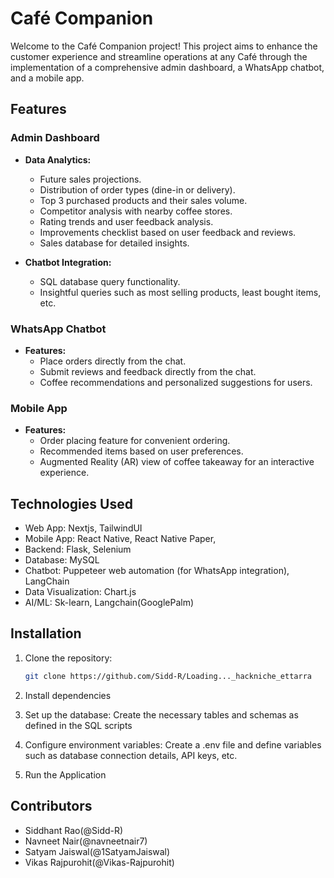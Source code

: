 # Café Companion

Welcome to the Café Companion project! This project aims to enhance the customer experience and streamline operations at any Café through the implementation of a comprehensive admin dashboard, a WhatsApp chatbot, and a mobile app.

## Features

### Admin Dashboard

- **Data Analytics:**
  - Future sales projections.
  - Distribution of order types (dine-in or delivery).
  - Top 3 purchased products and their sales volume.
  - Competitor analysis with nearby coffee stores.
  - Rating trends and user feedback analysis.
  - Improvements checklist based on user feedback and reviews.
  - Sales database for detailed insights.

- **Chatbot Integration:**
  - SQL database query functionality.
  - Insightful queries such as most selling products, least bought items, etc.

### WhatsApp Chatbot

- **Features:**
  - Place orders directly from the chat.
  - Submit reviews and feedback directly from the chat.
  - Coffee recommendations and personalized suggestions for users.

### Mobile App

- **Features:**
  - Order placing feature for convenient ordering.
  - Recommended items based on user preferences.
  - Augmented Reality (AR) view of coffee takeaway for an interactive experience.

## Technologies Used

- Web App: Nextjs, TailwindUI
- Mobile App: React Native, React Native Paper, 
- Backend: Flask, Selenium
- Database: MySQL
- Chatbot: Puppeteer web automation (for WhatsApp integration), LangChain
- Data Visualization: Chart.js
- AI/ML: Sk-learn, Langchain(GooglePalm)

## Installation

1. Clone the repository:
   ```bash
   git clone https://github.com/Sidd-R/Loading..._hackniche_ettarra

2. Install dependencies

3. Set up the database:
   Create the necessary tables and schemas as defined in the SQL scripts

4. Configure environment variables:
   Create a .env file and define variables such as database connection details, API keys, etc.

5. Run the Application

## Contributors
  - Siddhant Rao(@Sidd-R)
  - Navneet Nair(@navneetnair7)
  - Satyam Jaiswal(@1SatyamJaiswal)
  - Vikas Rajpurohit(@Vikas-Rajpurohit)
